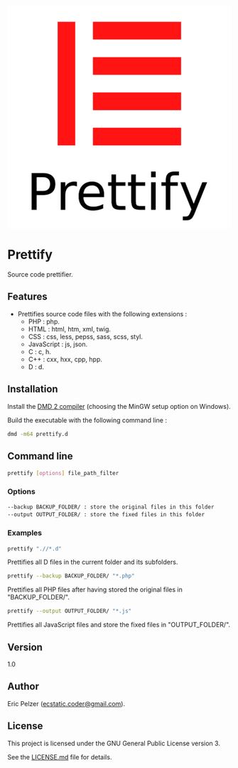 ![](https://github.com/senselogic/PRETTIFY/blob/master/LOGO/prettify.png)

# Prettify

Source code prettifier.

## Features

* Prettifies source code files with the following extensions :
  * PHP : php.
  * HTML : html, htm, xml, twig.
  * CSS : css, less, pepss, sass, scss, styl.
  * JavaScript : js, json.
  * C : c, h.
  * C++ : cxx, hxx, cpp, hpp.
  * D : d.

## Installation

Install the [DMD 2 compiler](https://dlang.org/download.html) (choosing the MinGW setup option on Windows).

Build the executable with the following command line :

```bash
dmd -m64 prettify.d
```

## Command line

```bash
prettify [options] file_path_filter
```

### Options

```bash
--backup BACKUP_FOLDER/ : store the original files in this folder
--output OUTPUT_FOLDER/ : store the fixed files in this folder
```

### Examples

```bash
prettify ".//*.d"
```

Prettifies all D files in the current folder and its subfolders.

```bash
prettify --backup BACKUP_FOLDER/ "*.php"
```

Prettifies all PHP files after having stored the original files in "BACKUP_FOLDER/".

```bash
prettify --output OUTPUT_FOLDER/ "*.js"
```

Prettifies all JavaScript files and store the fixed files in "OUTPUT_FOLDER/".

## Version

1.0

## Author

Eric Pelzer (ecstatic.coder@gmail.com).

## License

This project is licensed under the GNU General Public License version 3.

See the [LICENSE.md](LICENSE.md) file for details.
